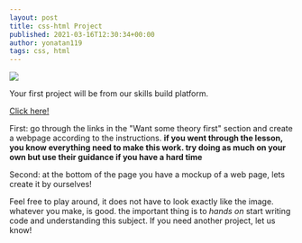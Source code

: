 ```yaml
---
layout: post
title: css-html Project
published: 2021-03-16T12:30:34+00:00
author: yonatan119
tags: css, html
---
```


![](https://bundles.yourlearning.ibm.com/skills/ngo/assets/PZVPGKQQMYGZ128B/css2-layout-to-integrate.png)

Your first project will be from our skills build platform.

[Click here!](https://bundles.yourlearning.ibm.com/skills/ngo/#RKEMERVPMPMY1DGX/EKVDPYPKGMKV155G)

First:
go through the links in the "Want some theory first" section and create a webpage according to the instructions.
**if you went through the lesson, you know everything need to make this work. try doing as much on your own but use their guidance if you have a hard time**

Second:
at the bottom of the page you have a mockup of a web page, lets create it by ourselves!

Feel free to play around, it does not have to look exactly like the image.
whatever you make, is good.
the important thing is to *hands on* start writing code and understanding this subject.
If you need another project, let us know!